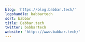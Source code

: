 ```yaml
---
blog: 'https://blog.babbar.tech/'
logohandle: babbartech
sort: babbar
title: Babbar.tech
twitter: babbartech
website: 'https://www.babbar.tech/'
---
```

